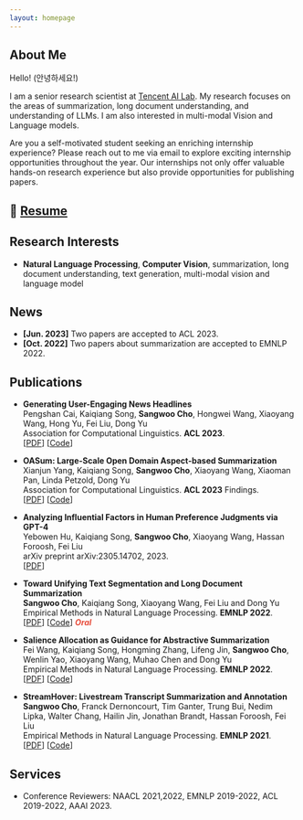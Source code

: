 ```yaml
---
layout: homepage
---
```


## About Me

Hello! (안녕하세요!) 

I am a senior research scientist at [Tencent AI Lab](https://ai.tencent.com/ailab/nlp/en/index.html). My research  focuses on the areas of summarization, long document understanding, and understanding of LLMs. I am also interested in multi-modal Vision and Language models.

Are you a self-motivated student seeking an enriching internship experience? Please reach out to me via email to explore exciting internship opportunities throughout the year. Our internships not only offer valuable hands-on research experience but also provide opportunities for publishing papers.

## 📝 [Resume](./assets/resume/Resume_Sangwoo_Cho.pdf)

## Research Interests

- **Natural Language Processing**, **Computer Vision**, summarization, long document understanding, text generation, multi-modal vision and language model

## News

- **[Jun. 2023]** Two papers are accepted to ACL 2023.
- **[Oct. 2022]** Two papers about summarization are accepted to EMNLP 2022.

## Publications
- **Generating User-Engaging News Headlines**
  <br>
   Pengshan Cai, Kaiqiang Song, **Sangwoo Cho**, Hongwei Wang,
Xiaoyang Wang, Hong Yu, Fei Liu, Dong Yu
  <br>
  Association for Computational Linguistics. **ACL 2023**.
  <br>
  [[PDF]()] [[Code](https://github.com/pengshancai/user-engaging-headlines)]
  
- **OASum: Large-Scale Open Domain Aspect-based Summarization**
  <br>
   Xianjun Yang, Kaiqiang Song, **Sangwoo Cho**, Xiaoyang Wang, Xiaoman Pan, Linda Petzold, Dong Yu
  <br>
  Association for Computational Linguistics. **ACL 2023** Findings.
  <br>
  [[PDF](https://arxiv.org/pdf/2212.09233.pdf)] [[Code](https://github.com/tencent-ailab/OASum)]
  
- **Analyzing Influential Factors in Human Preference Judgments via GPT-4**
  <br>
   Yebowen Hu, Kaiqiang Song, **Sangwoo Cho**, Xiaoyang Wang, Hassan Foroosh, Fei Liu
  <br>
  arXiv preprint arXiv:2305.14702, 2023.
  <br>
  [[PDF](https://arxiv.org/pdf/2305.14702.pdf)] 
  
- **Toward Unifying Text Segmentation and Long Document Summarization**
  <br>
   **Sangwoo Cho**, Kaiqiang Song, Xiaoyang Wang, Fei Liu and Dong Yu
  <br>
  Empirical Methods in Natural Language Processing. **EMNLP 2022**.
  <br>
  [[PDF](https://arxiv.org/pdf/2210.16422)] [[Code](https://github.com/tencent-ailab/Lodoss)] <strong><i style="color:#e74d3c">Oral</i></strong>

- **Salience Allocation as Guidance for Abstractive Summarization**
  <br>
  Fei Wang, Kaiqiang Song, Hongming Zhang, Lifeng Jin, **Sangwoo Cho**, Wenlin Yao, Xiaoyang Wang, Muhao Chen and Dong Yu
  <br>
  Empirical Methods in Natural Language Processing. **EMNLP 2022**.
  <br>
  [[PDF]()] [[Code](https://github.com/tencent-ailab/season)]

- **StreamHover: Livestream Transcript Summarization and Annotation**
  <br>**Sangwoo Cho**, Franck Dernoncourt, Tim Ganter, Trung Bui, Nedim Lipka, Walter Chang, Hailin Jin, Jonathan Brandt, Hassan Foroosh, Fei Liu
  <br>
  Empirical Methods in Natural Language Processing. **EMNLP 2021**.
  <br>
  [[PDF](https://arxiv.org/pdf/2109.05160.pdf)] [[Code](https://github.com/ucfnlp/streamhover)]

## Services

- Conference Reviewers: NAACL 2021,2022, EMNLP 2019-2022, ACL 2019-2022, AAAI 2023.
